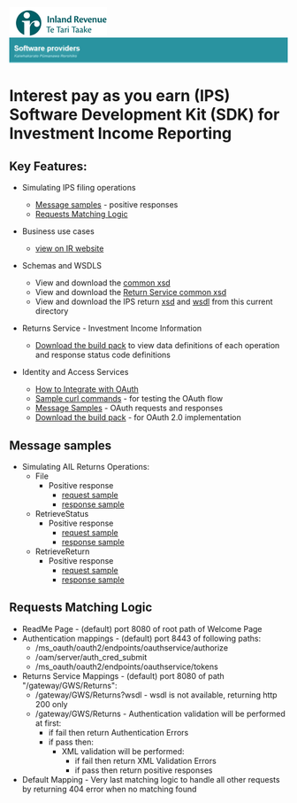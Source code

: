 ![IRD logo](../../Images/IRlogo.gif)
![Software Dev](../../Images/SoftwareDev.png)

Interest pay as you earn (IPS) Software Development Kit (SDK) for Investment Income Reporting
=======================================

Key Features:
-------------

- Simulating IPS filing operations
    - [Message samples](#message-samples) - positive responses
	- [Requests Matching Logic](#requests-matching-logic)
	
- Business use cases
	- [view on IR website](https://www.ird.govt.nz/resources/xxx/III-IPS-business-use-cases-worked-examples.pdf)
	
- Schemas and WSDLS
	- View and download the [common xsd](../Schema%20-%20Common%20III/)
	- View and download the [Return Service common xsd](../Service%20-%20Return%20III/Latest/)
	- View and download the IPS return [xsd](ReturnIPS.v0.xsd) and [wsdl](IPSDevWsdl.wsdl) from this current directory
	
- Returns Service - Investment Income Information 
	- [Download the build pack](../../Service%20-%20Return/Latest/Gateway%20Services%20Build%20Pack%20-%20Return%20Service.pdf) to view data definitions of each operation and response status code definitions
	
- Identity and Access Services
	- [How to Integrate with OAuth](../../Service%20-%20Identity%20and%20Access/Latest/OAuth%20Authentication%20-%20How%20to%20Integrate.md)
	- [Sample curl commands](../../Service%20-%20Identity%20and%20Access/Latest/OAuth%20Authentication%20-%20How%20to%20Integrate.md) - for testing the OAuth flow
	- [Message Samples](../../Service%20-%20Identity%20and%20Access/Latest/) - OAuth requests and responses
	- [Download the build pack](../../Service%20-%20Identity%20and%20Access/Latest/Build%20pack%20-%20Identity%20and%20Access%20Services.pdf) - for OAuth 2.0 implementation   

Message samples
-----------------

- Simulating AIL Returns Operations:
    - File
        - Positive response
            - [request sample](sample%20messages/IPSFileRequest.xml)
            - [response sample](sample%20messages/body-ips-returnfile-response.xml)
    - RetrieveStatus
        - Positive response
            - [request sample](sample%20messages/body-ips-returnstatus-request.xml)
            - [response sample](sample%20messages/body-ips-returnstatus-response.xml)
    - RetrieveReturn
        - Positive response
            - [request sample](sample%20messages/IPSRetrieveReturnRequest.xml)
            - [response sample](sample%20messages/body-ips-retrievereturn-response.xml)

            
Requests Matching Logic
-----------------------

- ReadMe Page - (default) port 8080 of root path of Welcome Page
- Authentication mappings - (default) port 8443 of following paths:
    - /ms_oauth/oauth2/endpoints/oauthservice/authorize
    - /oam/server/auth_cred_submit
    - /ms_oauth/oauth2/endpoints/oauthservice/tokens
- Returns Service Mappings - (default) port 8080 of path "/gateway/GWS/Returns":
    - /gateway/GWS/Returns?wsdl - wsdl is not available, returning http 200 only
    - /gateway/GWS/Returns - Authentication validation will be performed at first:
        - if fail then return Authentication Errors
        - if pass then:
            - XML validation will be performed:
                - if fail then return XML Validation Errors
                - if pass then return positive responses
- Default Mapping - Very last matching logic to handle all other requests by returning 404 error when no matching found